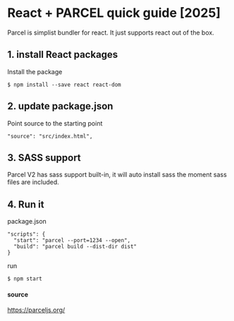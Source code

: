 # React + PARCEL quick guide [2025]

Parcel is simplist bundler for react. It just supports react out of the box.

## 1. install React packages

Install the package
```
$ npm install --save react react-dom
```


## 2. update package.json

Point source to the starting point
```
"source": "src/index.html",
```


## 3. SASS support

Parcel V2 has sass support built-in, it will auto install sass the moment sass files are included.


## 4. Run it

package.json
```
"scripts": {
  "start": "parcel --port=1234 --open",
  "build": "parcel build --dist-dir dist"
}
```

run
```
$ npm start
```



#### source

https://parceljs.org/
